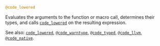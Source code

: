 ```julia
@code_lowered
```

Evaluates the arguments to the function or macro call, determines their types, and calls [`code_lowered`](@ref) on the resulting expression.

See also: [`code_lowered`](@ref), [`@code_warntype`](@ref), [`@code_typed`](@ref), [`@code_llvm`](@ref), [`@code_native`](@ref).
